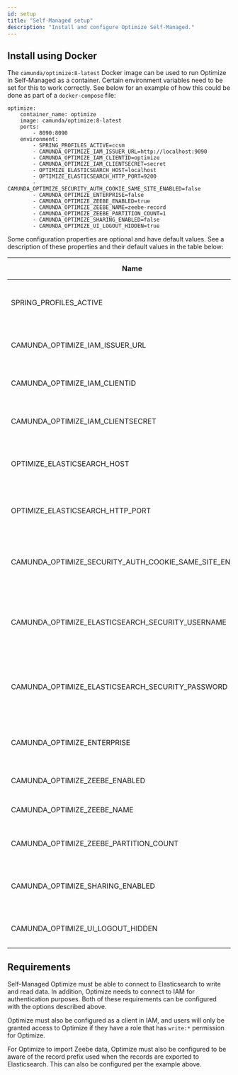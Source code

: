 ```yaml
---
id: setup
title: "Self-Managed setup"
description: "Install and configure Optimize Self-Managed."
---
```


## Install using Docker

The `camunda/optimize:8-latest` Docker image can be used to run Optimize in Self-Managed as a container. Certain environment
variables need to be set for this to work correctly. See below for an example of how this could be done as
part of a `docker-compose` file:

```
optimize:
    container_name: optimize
    image: camunda/optimize:8-latest
    ports:
        - 8090:8090
    environment:
        - SPRING_PROFILES_ACTIVE=ccsm
        - CAMUNDA_OPTIMIZE_IAM_ISSUER_URL=http://localhost:9090
        - CAMUNDA_OPTIMIZE_IAM_CLIENTID=optimize
        - CAMUNDA_OPTIMIZE_IAM_CLIENTSECRET=secret
        - OPTIMIZE_ELASTICSEARCH_HOST=localhost
        - OPTIMIZE_ELASTICSEARCH_HTTP_PORT=9200
        - CAMUNDA_OPTIMIZE_SECURITY_AUTH_COOKIE_SAME_SITE_ENABLED=false
        - CAMUNDA_OPTIMIZE_ENTERPRISE=false
        - CAMUNDA_OPTIMIZE_ZEEBE_ENABLED=true
        - CAMUNDA_OPTIMIZE_ZEEBE_NAME=zeebe-record
        - CAMUNDA_OPTIMIZE_ZEEBE_PARTITION_COUNT=1
        - CAMUNDA_OPTIMIZE_SHARING_ENABLED=false
        - CAMUNDA_OPTIMIZE_UI_LOGOUT_HIDDEN=true
```

Some configuration properties are optional and have default values. See a description of these properties and their default values in the table below:

Name | Description                                                                                             | Default value
-----|---------------------------------------------------------------------------------------------------------|--------------
SPRING_PROFILES_ACTIVE | Determines the mode Optimize is to be run in. For Self-Managed, set to `ccsm`.                          |
CAMUNDA_OPTIMIZE_IAM_ISSUER_URL| The URL at which IAM can be accessed by Optimize.                                                       |
CAMUNDA_OPTIMIZE_IAM_CLIENTID | The Client ID used to register Optimize with IAM.                                                       |
CAMUNDA_OPTIMIZE_IAM_CLIENTSECRET | The secret used when registering Optimize with IAM.                                                     |
OPTIMIZE_ELASTICSEARCH_HOST | The address/hostname under which the Elasticsearch node is available.                                   | localhost
OPTIMIZE_ELASTICSEARCH_HTTP_PORT | The port number used by Elasticsearch to accept HTTP connections.                                       | 9200
CAMUNDA_OPTIMIZE_SECURITY_AUTH_COOKIE_SAME_SITE_ENABLED| Determines if `same-site` is enabled for Optimize cookies. This must be set to `false`.     | true
CAMUNDA_OPTIMIZE_ELASTICSEARCH_SECURITY_USERNAME | The username for authentication in environments where a secured Elasticsearch connection is configured. | null
CAMUNDA_OPTIMIZE_ELASTICSEARCH_SECURITY_PASSWORD | The password for authentication in environments where a secured Elasticsearch connection is configured. | null
CAMUNDA_OPTIMIZE_ENTERPRISE | This should only be set to `true` if an Enterprise License has been acquired.                            | true
CAMUNDA_OPTIMIZE_ZEEBE_ENABLED | Enables import of Zeebe data in Optimize.                                                               | false
CAMUNDA_OPTIMIZE_ZEEBE_NAME | The record prefix for exported Zeebe records.                                                           | zeebe-record
CAMUNDA_OPTIMIZE_ZEEBE_PARTITION_COUNT | The number of partitions configured in Zeebe.                                                           | 1
CAMUNDA_OPTIMIZE_SHARING_ENABLED | Disables the sharing feature (this is not currently supported).                                         | false
CAMUNDA_OPTIMIZE_UI_LOGOUT_HIDDEN | Disables the logout button (logout is handled by IAM).                                                  | 1

## Requirements

Self-Managed Optimize must be able to connect to Elasticsearch to write and read data. In addition, Optimize needs to connect to IAM for authentication purposes. Both of these requirements can be configured with the options described above.

Optimize must also be configured as a client in IAM, and users will only be granted access to Optimize if they have a role
that has `write:*` permission for Optimize.

For Optimize to import Zeebe data, Optimize must also be configured to be aware of the record prefix used when the records are exported to Elasticsearch. This can also be configured per the example above.
